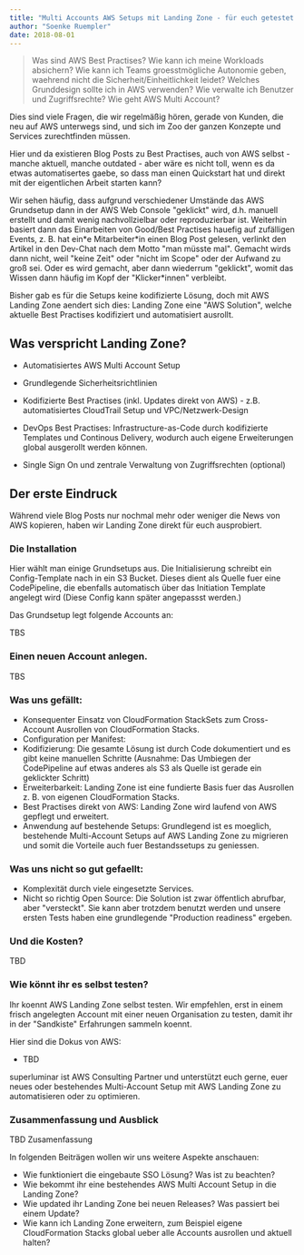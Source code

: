 ```yaml
---
title: "Multi Accounts AWS Setups mit Landing Zone - für euch getestet."
author: "Soenke Ruempler"
date: 2018-08-01
---
```


> Was sind AWS Best Practises? Wie kann ich meine Workloads absichern? Wie kann ich Teams groesstmögliche Autonomie geben, waehrend nicht die Sicherheit/Einheitlichkeit leidet? Welches Grunddesign sollte ich in AWS verwenden?  Wie verwalte ich Benutzer und Zugriffsrechte? Wie geht AWS Multi Account?

Dies sind viele Fragen, die wir regelmäßig hören, gerade von Kunden, die neu auf AWS unterwegs sind, und sich im Zoo der ganzen Konzepte und Services zurechtfinden müssen.

Hier und da existieren Blog Posts zu Best Practises, auch von AWS selbst - manche aktuell, manche outdated - aber wäre es nicht toll, wenn es da etwas automatisertes gaebe, so dass man einen Quickstart hat und direkt mit der eigentlichen Arbeit starten kann?

Wir sehen häufig, dass aufgrund verschiedener Umstände das AWS Grundsetup dann in der AWS Web Console "geklickt" wird, d.h. manuell erstellt und damit wenig nachvollzielbar oder reproduzierbar ist. Weiterhin basiert dann das Einarbeiten von Good/Best Practises hauefig auf zufälligen Events, z. B. hat ein\*e Mitarbeiter\*in einen Blog Post gelesen, verlinkt den Artikel in den Dev-Chat nach dem Motto "man müsste mal". Gemacht wirds dann nicht, weil "keine Zeit" oder "nicht im Scope" oder der Aufwand zu groß sei. Oder es wird gemacht, aber dann wiederrum "geklickt", womit das Wissen dann häufig im Kopf der "Klicker\*innen" verbleibt.    

Bisher gab es für die Setups keine kodifizierte Lösung, doch mit AWS Landing Zone aendert sich dies: Landing Zone eine "AWS Solution", welche aktuelle Best Practises kodifiziert und automatisiert ausrollt. 

## Was verspricht Landing Zone?

 - Automatisiertes AWS Multi Account Setup
 - Grundlegende Sicherheitsrichtlinien
 - Kodifizierte Best Practises (inkl. Updates direkt von AWS) - z.B. automatisiertes CloudTrail Setup und VPC/Netzwerk-Design 
 - DevOps Best Practises: Infrastructure-as-Code durch kodifizierte Templates und Continous Delivery, wodurch auch eigene Erweiterungen global ausgerollt werden können.

 - Single Sign On und zentrale Verwaltung von Zugriffsrechten (optional)

## Der erste Eindruck

Während viele Blog Posts nur nochmal mehr oder weniger die News von AWS kopieren, haben wir Landing Zone direkt für euch ausprobiert.

### Die Installation

Hier wählt man einige Grundsetups aus. Die Initialisierung schreibt ein Config-Template nach in ein S3 Bucket. Dieses dient als Quelle fuer eine CodePipeline, die ebenfalls automatisch über das Initiation Template angelegt wird (Diese Config kann später angepassst werden.)

Das Grundsetup legt folgende Accounts an: 

TBS

### Einen neuen Account anlegen.

TBS

### Was uns gefällt:

 - Konsequenter Einsatz von CloudFormation StackSets zum Cross-Account Ausrollen von CloudFormation Stacks.
 - Configuration per Manifest:
 - Kodifizierung: Die gesamte Lösung ist durch Code dokumentiert und es gibt keine manuellen Schritte (Ausnahme: Das Umbiegen der CodePipeline auf etwas anderes als S3 als Quelle ist gerade ein geklickter Schritt)
 - Erweiterbarkeit: Landing Zone ist eine fundierte Basis fuer das Ausrollen z. B. von eigenen CloudFormation Stacks.
 - Best Practises direkt von AWS: Landing Zone wird laufend von AWS gepflegt und erweitert. 
 - Anwendung auf bestehende Setups: Grundlegend ist es moeglich, bestehende Multi-Account Setups auf AWS Landing Zone zu migrieren und somit die Vorteile auch fuer Bestandssetups zu geniessen.

### Was uns nicht so gut gefaellt:

 - Komplexität durch viele eingesetzte Services.
 - Nicht so richtig Open Source: Die Solution ist zwar öffentlich abrufbar, aber "versteckt". Sie kann aber trotzdem benutzt werden und unsere ersten Tests haben eine grundlegende "Production readiness" ergeben.

### Und die Kosten?

TBD

### Wie könnt ihr es selbst testen?

Ihr koennt AWS Landing Zone selbst testen. Wir empfehlen, erst in einem frisch angelegten Account mit einer neuen Organisation zu testen, damit ihr in der "Sandkiste" Erfahrungen sammeln koennt. 

Hier sind die Dokus von AWS:

 - TBD

superluminar ist AWS Consulting Partner und unterstützt euch gerne, euer neues oder bestehendes Multi-Account Setup mit AWS Landing Zone zu automatisieren oder zu optimieren. 

### Zusammenfassung und Ausblick

TBD Zusamenfassung

In folgenden Beiträgen wollen wir uns weitere Aspekte anschauen:

 - Wie funktioniert die eingebaute SSO Lösung? Was ist zu beachten?
 - Wie bekommt ihr eine bestehendes AWS Multi Account Setup in die Landing Zone?
 - Wie updated ihr Landing Zone bei neuen Releases? Was passiert bei einem Update?
 - Wie kann ich Landing Zone erweitern, zum Beispiel eigene CloudFormation Stacks global ueber alle Accounts ausrollen und aktuell halten?




 
